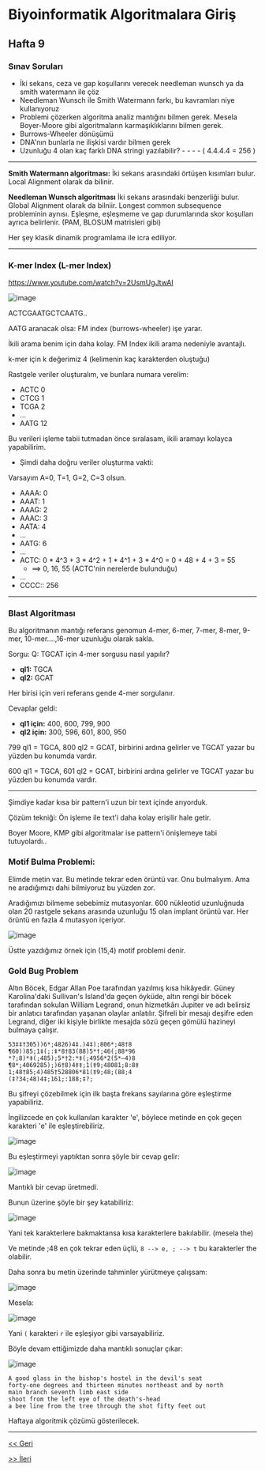 # Biyoinformatik Algoritmalara Giriş
## Hafta 9

### Sınav Soruları
- İki sekans, ceza ve gap koşullarını verecek needleman wunsch ya da smith watermann ile çöz
- Needleman Wunsch ile Smith Watermann farkı, bu kavramları niye kullanıyoruz
- Problemi çözerken algoritma analiz mantığını bilmen gerek. Mesela Boyer-Moore gibi algoritmaların karmaşıklıklarını bilmen gerek.
- Burrows-Wheeler dönüşümü
- DNA'nın bunlarla ne ilişkisi vardır bilmen gerek
- Uzunluğu 4 olan kaç farklı DNA stringi yazılabilir? - - - - ( 4.4.4.4 = 256 ) 

---

**Smith Watermann algoritması:** İki sekans arasındaki örtüşen kısımları bulur. Local Alignment olarak da bilinir.

**Needleman Wunsch algoritması** İki sekans arasındaki benzerliği bulur. Global Alignment olarak da bilniir. Longest common subsequence probleminin aynısı. Eşleşme, eşleşmeme ve gap durumlarında skor koşulları ayrıca belirlenir. (PAM, BLOSUM matrisleri gibi)

Her şey klasik dinamik programlama ile icra ediliyor.

---

### K-mer Index (L-mer Index)

https://www.youtube.com/watch?v=2UsmUgJtwAI

![image](https://user-images.githubusercontent.com/12685802/145002314-d1e2a040-2d5d-4555-b9fc-006d0cc4c411.png)


ACTCGAATGCTCAATG..

AATG aranacak olsa: FM index (burrows-wheeler) işe yarar.

İkili arama benim için daha kolay. FM Index ikili arama nedeniyle avantajlı.

k-mer için k değerimiz 4 (kelimenin kaç karakterden oluştuğu)

Rastgele veriler oluşturalım, ve bunlara numara verelim:

- ACTC 0
- CTCG 1
- TCGA 2
- ...
- AATG 12

Bu verileri işleme tabii tutmadan önce sıralasam, ikili aramayı kolayca yapabilirim.

- Şimdi daha doğru veriler oluşturma vakti:

Varsayım A=0, T=1, G=2, C=3 olsun.

- AAAA: 0
- AAAT: 1
- AAAG: 2
- AAAC: 3
- AATA: 4
- ...
- AATG: 6
- ...
- ACTC: 0 * 4^3 + 3 * 4^2 + 1 * 4^1 + 3 * 4^0  = 0 + 48 + 4 + 3 = 55
  - ==> 0, 16, 55 (ACTC'nin nerelerde bulunduğu)
- ...
- CCCC:: 256 
---

### Blast Algoritması
Bu algoritmanın mantığı referans genomun 4-mer, 6-mer, 7-mer, 8-mer, 9-mer, 10-mer....,16-mer uzunluğu olarak sakla.

Sorgu: Q: TGCAT için 4-mer sorgusu nasıl yapılır?
- **ql1:** TGCA
- **ql2:** GCAT

Her birisi için veri referans gende 4-mer sorgulanır.

Cevaplar geldi:
- **ql1 için:** 400, 600, 799, 900
- **ql2 için:** 300, 596, 601, 800, 950

799 ql1 = TGCA, 800 ql2 = GCAT, birbirini ardına gelirler ve TGCAT yazar bu yüzden bu konumda vardır.

600 ql1 = TGCA, 601 ql2 = GCAT, birbirini ardına gelirler ve TGCAT yazar bu yüzden bu konumda vardır.
 
---

Şimdiye kadar kısa bir pattern'i uzun bir text içinde arıyorduk. 

Çözüm tekniği: Ön işleme ile text'i daha kolay erişilir hale getir.

Boyer Moore, KMP gibi algoritmalar ise pattern'i önişlemeye tabi tutuyolardı..

### Motif Bulma Problemi:

Elimde metin var. Bu metinde tekrar eden örüntü var. Onu bulmalıyım. Ama ne aradığımızı dahi bilmiyoruz bu yüzden zor.

Aradığımızı bilmeme sebebimiz mutasyonlar. 600 nükleotid uzunluğnuda olan 20 rastgele sekans arasında uzunluğu 15 olan implant örüntü var. Her örüntü en fazla 4 mutasyon içeriyor.

![image](https://user-images.githubusercontent.com/12685802/145005642-e95ed05f-0bf9-4c44-87d6-4bca324083d6.png)

Üstte yazdığımız örnek için (15,4) motif problemi denir.

### Gold Bug Problem

Altın Böcek, Edgar Allan Poe tarafından yazılmış kısa hikâyedir. Güney Karolina'daki Sullivan's Island'da geçen öyküde, altın rengi bir böcek tarafından sokulan William Legrand, onun hizmetkârı Jupiter ve adı belirsiz bir anlatıcı tarafından yaşanan olaylar anlatılır. Şifreli bir mesajı deşifre eden Legrand, diğer iki kişiyle birlikte mesajda sözü geçen gömülü hazineyi bulmaya çalışır.

```
53‡‡†305))6*;4826)4‡.)4‡);806*;48†8
¶60))85;1‡(;:‡*8†83(88)5*†;46(;88*96
*?;8)*‡(;485);5*†2:*‡(;4956*2(5*—4)8
¶8*;4069285);)6†8)4‡‡;1(‡9;48081;8:8‡
1;48†85;4)485†528806*81(‡9;48;(88;4
(‡?34;48)4‡;161;:188;‡?;
```

Bu şifreyi çözebilmek için ilk başta frekans sayılarına göre eşleştirme yapabiliriz.

İngilizcede en çok kullanılan karakter 'e', böylece metinde en çok geçen karakteri 'e' ile eşleştirebiliriz.

![image](https://user-images.githubusercontent.com/12685802/148171592-af271cd7-f467-4fe6-adff-015d363bae95.png)

Bu eşleştirmeyi yaptıktan sonra şöyle bir cevap gelir:

![image](https://user-images.githubusercontent.com/12685802/148171714-cd2ed788-ab53-41f6-928b-f9d4bcd959d1.png)

Mantıklı bir cevap üretmedi.

Bunun üzerine şöyle bir şey katabiliriz:

![image](https://user-images.githubusercontent.com/12685802/148171876-3622df38-b5c1-4b7f-ae55-479e61bd4a48.png)

Yani tek karakterlere bakmaktansa kısa karakterlere bakılabilir. (mesela the)

Ve metinde ;48 en çok tekrar eden üçlü, `8 --> e, ; --> t` bu karakterler the olabilir.

Daha sonra bu metin üzerinde tahminler yürütmeye çalışsam:

![image](https://user-images.githubusercontent.com/12685802/148172127-145cb2d6-3baf-4fa7-8c51-d72d2184dfa5.png)

Mesela:

![image](https://user-images.githubusercontent.com/12685802/148172219-5ce47331-8e89-4887-84d3-30956fa0e350.png)

Yani `(` karakteri `r` ile eşleşiyor gibi varsayabiliriz.

Böyle devam ettiğimizde daha mantıklı sonuçlar çıkar:

![image](https://user-images.githubusercontent.com/12685802/148172379-11f93f77-0149-49d8-9089-2175fe2322fb.png)

```
A good glass in the bishop's hostel in the devil's seat
forty-one degrees and thirteen minutes northeast and by north
main branch seventh limb east side
shoot from the left eye of the death's-head
a bee line from the tree through the shot fifty feet out
```

Haftaya algoritmik çözümü gösterilecek.

---

[<< Geri](https://github.com/LIIIs4ma/BiyoinformatikAG/blob/main/hafta8.md)

[>> İleri](https://github.com/LIIIs4ma/BiyoinformatikAG/blob/main/hafta10.md)
